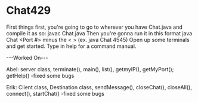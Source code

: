 # Chat429
First things first, you're going to go to wherever you have Chat.java and compile it as so: javac Chat.java
Then you're gonna run it in this format java Chat <Port #> minus the < > (ex. java Chat 4545)
Open up some terminals and get started. Type in help for a command manual.


---Worked On---

Abel: server class, terminate(), main(), list(), getmyIP(), getMyPort(); getHelp()
  -fixed some bugs

Erik: Client class, Destination class, sendMessage(), closeChat(), closeAll(), connect(), startChat()
  -fixed some bugs
